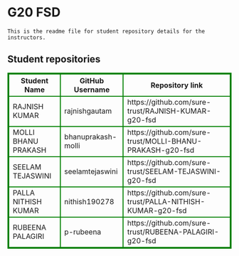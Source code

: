 # G20 FSD
    This is the readme file for student repository details for the instructors.
## Student repositories 
<table style="border : 2px solid green; width:100%;">
<tr >
<th style="border : 2px solid green;">Student Name</th>
<th style="border : 2px solid green;">GitHub Username</th>
<th style="border : 2px solid green;">Repository link</th>
</tr>
<tr style="border : 2px solid green;">
<td style="border : 2px solid green;">RAJNISH KUMAR</td> 

<td style="border : 2px solid green;">rajnishgautam</td> 

<td style="border : 2px solid green;">https://github.com/sure-trust/RAJNISH-KUMAR-g20-fsd</td> 
</tr>

<tr style="border : 2px solid green;">
<td style="border : 2px solid green;">MOLLI BHANU PRAKASH</td> 

<td style="border : 2px solid green;">bhanuprakash-molli</td> 

<td style="border : 2px solid green;">https://github.com/sure-trust/MOLLI-BHANU-PRAKASH-g20-fsd</td> 
</tr>

<tr style="border : 2px solid green;">
<td style="border : 2px solid green;">SEELAM TEJASWINI</td> 

<td style="border : 2px solid green;">seelamtejaswini</td> 

<td style="border : 2px solid green;">https://github.com/sure-trust/SEELAM-TEJASWINI-g20-fsd</td> 
</tr>

<tr style="border : 2px solid green;">
<td style="border : 2px solid green;">PALLA NITHISH KUMAR</td> 

<td style="border : 2px solid green;">nithish190278</td> 

<td style="border : 2px solid green;">https://github.com/sure-trust/PALLA-NITHISH-KUMAR-g20-fsd</td> 
</tr>

<tr style="border : 2px solid green;">
<td style="border : 2px solid green;">RUBEENA PALAGIRI</td> 

<td style="border : 2px solid green;">p-rubeena</td> 

<td style="border : 2px solid green;">https://github.com/sure-trust/RUBEENA-PALAGIRI-g20-fsd</td> 
</tr>

